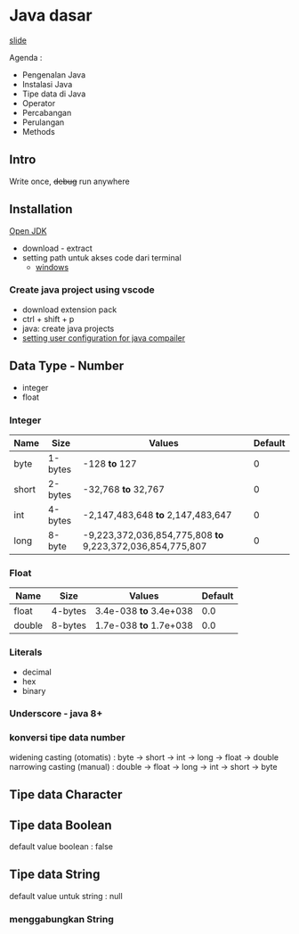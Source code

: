 # Java dasar

[slide](https://docs.google.com/presentation/d/1KitIRSpsnnlBiXN05BSNg2GWwtcfCN_vvILaPb-P9Ek/edit)

Agenda :

- Pengenalan Java
- Instalasi Java
- Tipe data di Java
- Operator
- Percabangan
- Perulangan
- Methods

## Intro

Write once, ~~debug~~ run anywhere

## Installation

[Open JDK](https://jdk.java.net/)

- download - extract
- setting path untuk akses code dari terminal
  - [windows](https://medium.com/programmer-zaman-now/setting-java-path-di-windows-4da2c65d8298)

### Create java project using vscode

- download extension pack
- ctrl + shift + p
- java: create java projects
- [setting user configuration for java compailer](https://github.com/redhat-developer/vscode-java/wiki/JDK-Requirements#java.configuration.runtimes)

## Data Type - Number

- integer
- float

### Integer

| Name | Size | Values | Default
|----| --- | --------------------------- | ----------- |
| byte | 1-bytes | -128 **to** 127 | 0 |
| short | 2-bytes | -32,768 **to** 32,767 | 0 |
| int | 4-bytes | -2,147,483,648 **to** 2,147,483,647 | 0 |
| long | 8-byte | -9,223,372,036,854,775,808 **to** 9,223,372,036,854,775,807 | 0 |

### Float

| Name | Size | Values | Default
|----| --- | --------------------------- | ----------- |
| float | 4-bytes | 3.4e-038 **to** 3.4e+038 | 0.0 |
| double | 8-bytes | 1.7e-038 **to** 1.7e+038 | 0.0 |

### Literals

- decimal
- hex
- binary

### Underscore - java 8+

### konversi tipe data number

widening casting (otomatis) : byte -> short -> int -> long -> float -> double
narrowing casting (manual) : double -> float -> long -> int -> short -> byte

## Tipe data Character

## Tipe data Boolean

default value boolean : false

## Tipe data String

default value untuk string : null

### menggabungkan String
